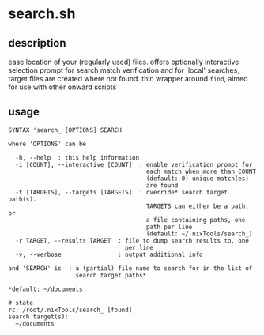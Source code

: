 # search.sh

## description
ease location of your (regularly used) files. offers optionally interactive selection prompt for search match verification and for 'local' searches, target files are created where not found. thin wrapper around `find`, aimed for use with other onward scripts

## usage
```
SYNTAX 'search_ [OPTIONS] SEARCH

where 'OPTIONS' can be

  -h, --help  : this help information
  -i [COUNT], --interactive [COUNT]  : enable verification prompt for
                                       each match when more than COUNT
                                       (default: 0) unique match(es)
                                       are found
  -t [TARGETS], --targets [TARGETS]  : override* search target path(s).
                                       TARGETS can either be a path, or
                                       a file containing paths, one
                                       path per line
                                       (default: ~/.nixTools/search_)
  -r TARGET, --results TARGET  : file to dump search results to, one
                                 per line
  -v, --verbose                : output additional info

and 'SEARCH' is  : a (partial) file name to search for in the list of
                   search target paths*

*default: ~/documents

# state
rc: /root/.nixTools/search_ [found]
search target(s):
  ~/documents
```
